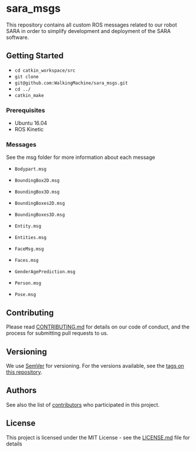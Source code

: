 # sara_msgs

This repository contains all custom ROS messages related to our robot SARA in order to simplify development and deployment of the SARA software.

## Getting Started

* ```cd catkin_workspace/src```    
* ```git clone```  
* ```git@github.com:WalkingMachine/sara_msgs.git```    
* ```cd ../```      
* ```catkin_make```

### Prerequisites

* Ubuntu 16.04
* ROS Kinetic

### Messages
See the msg folder for more information about each message

* `Bodypart.msg`

* `BoundingBox2D.msg`

* `BoundingBox3D.msg`

* `BoundingBoxes2D.msg`

* `BoundingBoxes3D.msg`

* `Entity.msg`

* `Entities.msg`

* `FaceMsg.msg`

* `Faces.msg`

* `GenderAgePrediction.msg`

* `Person.msg`

* `Pose.msg`




## Contributing

Please read [CONTRIBUTING.md](https://github.com/walkingmachine/sara_msgs/CONTRIBUTING.md) for details on our code of conduct, and the process for submitting pull requests to us.

## Versioning

We use [SemVer](http://semver.org/) for versioning. For the versions available, see the [tags on this repository](https://github.com/WalkingMachine/sara_msgs/tags).

## Authors

See also the list of [contributors](https://github.com/walkingmachine/sara_msgs/contributors) who participated in this project.

## License

This project is licensed under the MIT License - see the [LICENSE.md](LICENSE.md) file for details
